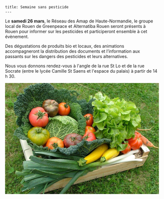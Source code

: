     title: Semaine sans pesticide
    ---
    
Le **samedi 26 mars**, le Réseau des Amap de Haute-Normandie, le groupe local de Rouen de Greenpeace et Alternatiba Rouen seront présents à Rouen pour informer sur les pesticides et participeront ensemble à cet évènement.

Des dégustations de produits bio et locaux, des animations accompagneront la distribution des documents et l’information aux passants sur les dangers des pesticides et leurs alternatives.

Nous vous donnons rendez-vous à l'angle de la rue St Lo et de la rue Socrate (entre le  lycée Camille St Saens et l'espace du palais) à partir de 14 h 30.

![panier](images/panier.jpg)
    

    